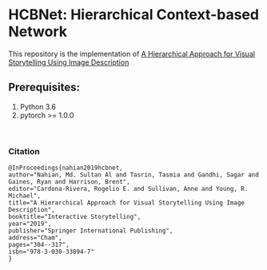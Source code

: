 # HCBNet: Hierarchical Context-based Network

This repository is the implementation of [A Hierarchical Approach for Visual Storytelling Using Image Description](https://arxiv.org/pdf/1909.12401.pdf) 
<br>
## Prerequisites:
1. Python 3.6
2. pytorch >= 1.0.0

<br>

### Citation

```
@InProceedings{nahian2019hcbnet,
author="Nahian, Md. Sultan Al and Tasrin, Tasmia and Gandhi, Sagar and Gaines, Ryan and Harrison, Brent",
editor="Cardona-Rivera, Rogelio E. and Sullivan, Anne and Young, R. Michael",
title="A Hierarchical Approach for Visual Storytelling Using Image Description",
booktitle="Interactive Storytelling",
year="2019",
publisher="Springer International Publishing",
address="Cham",
pages="304--317",
isbn="978-3-030-33894-7"
}
```


